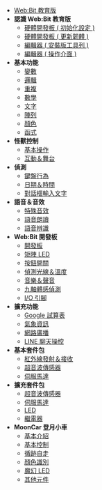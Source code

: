 - [Web:Bit 教育版](education/index.md)
- **認識 Web:Bit 教育版**
  - [硬體開發板 ( 初始化設定 )](education/info/setup.md)
  - [硬體開發板 ( 更新韌體 )](education/info/ota.md)
  - [編輯器 ( 安裝版工具列 )](education/info/toolbar.md)
  - [編輯器 ( 操作介面 )](education/info/interface.md)
- **基本功能**
  - [變數](education/basic/variables.md) 
  - [邏輯](education/basic/logic.md)
  - [重複](education/basic/loop.md)
  - [數學](education/basic/math.md)
  - [文字](education/basic/text.md)
  - [陣列](education/basic/array.md)
  - [顏色](education/basic/color.md)
  - [函式](education/basic/function.md)
- **怪獸控制**
  - [基本操作](education/monster/basic.md)
  - [互動＆舞台](education/monster/event.md)
- **偵測**
  - [鍵盤行為](education/detect/keyboard.md)
  - [日期＆時間](education/detect/time.md)
  - [對話框輸入文字](education/detect/input.md)
- **語音＆音效**
  - [特殊音效](education/sound/sound-effect.md)
  - [語音朗讀](education/sound/speak-aloud.md)
  - [語音辨識](education/sound/speech-recognition.md)
- **Web:Bit 開發板**
  - [開發板](education/board/board.md)
  - [矩陣 LED](education/board/rgbled-matrix.md)
  - [按鈕開關](education/board/ab-button.md)
  - [偵測光線＆溫度](education/board/photocell-thermistor.md)
  - [音樂＆聲音](education/board/buzzer.md)
  - [九軸體感偵測](education/board/mpu9250.md)
  - [I/O 引腳](education/board/io-pin.md)
- **擴充功能**
  - [Google 試算表](education/extension/google-spreadsheet.md)
  - [氣象資訊](education/extension/weather.md)
  - [網路廣播](education/extension/broadcast.md)
  - [LINE 聊天操控](education/extension/line.md)
- **基本套件包**
  - [紅外線發射＆接收](education/extension-basic-package/ir.md)
  - [超音波傳感器](education/extension-basic-package/ultrasonic.md)
  - [伺服馬達](education/extension-basic-package/servo.md)
- **擴充套件包**
  - [超音波傳感器](education/extension-full-package/ultrasonic.md)
  - [伺服馬達](education/extension-full-package/servo.md)
  - [LED](education/extension-full-package/led.md)
  - [繼電器](education/extension-full-package/relay.md)
- **MoonCar 登月小車**
  - [基本介紹](education/extension-mooncar/mooncar.md)
  - [基本控制](education/extension-mooncar/control.md)
  - [循跡自走](education/extension-mooncar/track.md)
  - [顏色識別](education/extension-mooncar/color-tracking.md)
  - [魔幻 LED](education/extension-mooncar/magic-led.md)
  - [其他元件](education/extension-mooncar/other.md)
